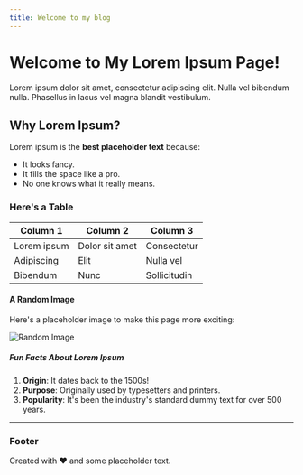 ```yaml
---
title: Welcome to my blog
---
```


<!-- index.md -->
# Welcome to My Lorem Ipsum Page!

Lorem ipsum dolor sit amet, consectetur adipiscing elit. Nulla vel bibendum nulla. Phasellus in lacus vel magna blandit vestibulum.

## Why Lorem Ipsum?

Lorem ipsum is the **best placeholder text** because:
- It looks fancy.
- It fills the space like a pro.
- No one knows what it really means.

### Here's a Table

| Column 1     | Column 2       | Column 3       |
|--------------|----------------|----------------|
| Lorem ipsum  | Dolor sit amet | Consectetur    |
| Adipiscing   | Elit           | Nulla vel      |
| Bibendum     | Nunc           | Sollicitudin   |

#### A Random Image

Here's a placeholder image to make this page more exciting:

![Random Image](https://via.placeholder.com/300x150)

##### Fun Facts About Lorem Ipsum

1. **Origin**: It dates back to the 1500s!
2. **Purpose**: Originally used by typesetters and printers.
3. **Popularity**: It's been the industry's standard dummy text for over 500 years.

---

### Footer

Created with ❤️ and some placeholder text.
